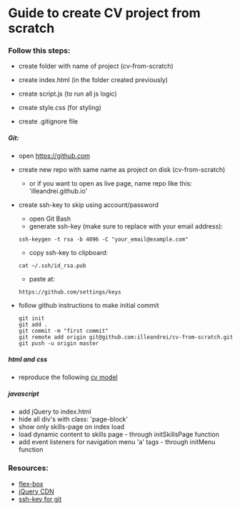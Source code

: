 # Guide to create CV project from scratch

### Follow this steps:
- create folder with name of project (cv-from-scratch)

- create index.html (in the folder created previously)
- create script.js (to run all js logic)
- create style.css (for styling)
- create .gitignore file

##### Git:
- open https://github.com
- create new repo with same name as project on disk (cv-from-scratch)
    - or if you want to open as live page, name repo like this: 'illeandrei.github.io'
- create ssh-key to skip using account/password
    - open Git Bash
    - generate ssh-key (make sure to replace with your email address): 
    ```
    ssh-keygen -t rsa -b 4096 -C "your_email@example.com"
    ```
    - copy ssh-key to clipboard: 
    ```
    cat ~/.ssh/id_rsa.pub
    ```
    - paste at: 
    ```
    https://github.com/settings/keys
    ``` 

- follow github instructions to make initial commit
    ```
    git init
    git add .
    git commit -m "first commit"
    git remote add origin git@github.com:illeandrei/cv-from-scratch.git
    git push -u origin master
    ```

##### html and css
- reproduce the following [cv model](https://nmatei.github.io/)


##### javascript
- add jQuery to index.html
- hide all div's with class: 'page-block'
- show only skills-page on index load
- load dynamic content to skills page - through initSkillsPage function
- add event listeners for navigation menu 'a' tags - through initMenu function

### Resources:
- [flex-box](https://css-tricks.com/snippets/css/a-guide-to-flexbox/)
- [jQuery CDN](https://code.jquery.com/)
- [ssh-key for git](https://help.github.com/articles/generating-a-new-ssh-key-and-adding-it-to-the-ssh-agent/)